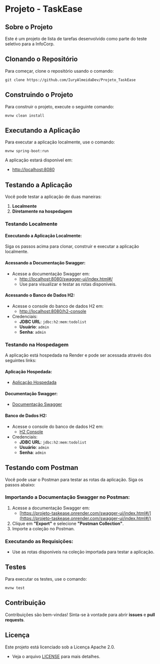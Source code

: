 # Projeto - TaskEase

## Sobre o Projeto
Este é um projeto de lista de tarefas desenvolvido como parte do teste seletivo para a InfoCorp.

## Clonando o Repositório
Para começar, clone o repositório usando o comando:
```
git clone https://github.com/IuryAlmeidaDev/Projeto_TaskEase
```

## Construindo o Projeto
Para construir o projeto, execute o seguinte comando:
```
mvnw clean install
```

## Executando a Aplicação
Para executar a aplicação localmente, use o comando:
```
mvnw spring-boot:run
```
A aplicação estará disponível em:
- [http://localhost:8080](http://localhost:8080)

## Testando a Aplicação
Você pode testar a aplicação de duas maneiras:
1. **Localmente**
2. **Diretamente na hospedagem**

### Testando Localmente
#### Executando a Aplicação Localmente:
Siga os passos acima para clonar, construir e executar a aplicação localmente.

#### Acessando a Documentação Swagger:
- Acesse a documentação Swagger em:
  - [http://localhost:8080/swagger-ui/index.html#/](http://localhost:8080/swagger-ui/index.html#/)
  - Use para visualizar e testar as rotas disponíveis.

#### Acessando o Banco de Dados H2:
- Acesse o console do banco de dados H2 em:
  - [http://localhost:8080/h2-console](http://localhost:8080/h2-console)
- Credenciais:
  - **JDBC URL**: `jdbc:h2:mem:todolist`
  - **Usuário**: `admin`
  - **Senha**: `admin`

### Testando na Hospedagem
A aplicação está hospedada na Render e pode ser acessada através dos seguintes links:

#### Aplicação Hospedada:
- [Aplicação Hospedada](https://projeto-taskease.onrender.com)

#### Documentação Swagger:
- [Documentação Swagger](https://projeto-taskease.onrender.com/swagger-ui/index.html#/)

#### Banco de Dados H2:
- Acesse o console do banco de dados H2 em:
  - [H2 Console](https://projeto-taskease.onrender.com/h2-console)
- Credenciais:
  - **JDBC URL**: `jdbc:h2:mem:todolist`
  - **Usuário**: `admin`
  - **Senha**: `admin`

## Testando com Postman
Você pode usar o Postman para testar as rotas da aplicação. Siga os passos abaixo:

### Importando a Documentação Swagger no Postman:
1. Acesse a documentação Swagger em:
   - [https://projeto-taskease.onrender.com/swagger-ui/index.html#/](https://projeto-taskease.onrender.com/swagger-ui/index.html#/)
2. Clique em **"Export"** e selecione **"Postman Collection"**.
3. Importe a coleção no Postman.

### Executando as Requisições:
- Use as rotas disponíveis na coleção importada para testar a aplicação.

## Testes
Para executar os testes, use o comando:
```
mvnw test
```

## Contribuição
Contribuições são bem-vindas! Sinta-se à vontade para abrir **issues** e **pull requests**.

## Licença
Este projeto está licenciado sob a Licença Apache 2.0.
- Veja o arquivo [LICENSE](LICENSE) para mais detalhes.

